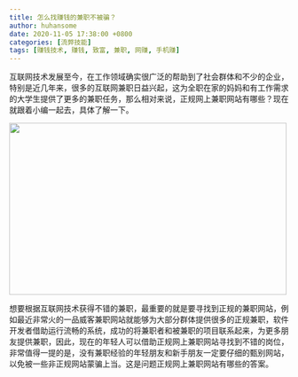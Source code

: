 ```yaml
---
title: 怎么找赚钱的兼职不被骗？
author: huhansome
date: 2020-11-05 17:38:00 +0800
categories: [流弊技能]
tags: [赚钱技术, 赚钱, 致富, 兼职, 网赚, 手机赚]
---
```



互联网技术发展至今，在工作领域确实很广泛的帮助到了社会群体和不少的企业，特别是近几年来，很多的互联网兼职日益兴起，这为全职在家的妈妈和有工作需求的大学生提供了更多的兼职任务，那么相对来说，正规网上兼职网站有哪些？现在就跟着小编一起去，具体了解一下。

<img src="http://www.jinduoxia.com.cn/d/file/2020-10-08/7df5f028915a02a953e86c084822ca0d.jpg" style="width: 500px; height: 310px;"/>

想要根据互联网技术获得不错的兼职，最重要的就是要寻找到正规的兼职网站，例如最近非常火的一品威客兼职网站就能够为大部分群体提供很多的正规兼职，软件开发者借助运行流畅的系统，成功的将兼职者和被兼职的项目联系起来，为更多朋友提供兼职，因此，现在的年轻人可以借助正规网上兼职网站寻找到不错的岗位，非常值得一提的是，没有兼职经验的年轻朋友和新手朋友一定要仔细的甄别网站，以免被一些非正规网站蒙骗上当。这是问题正规网上兼职网站有哪些的答案。
